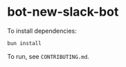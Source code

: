 # bot-new-slack-bot

To install dependencies:

```bash
bun install
```

To run, see `CONTRIBUTING.md`.

